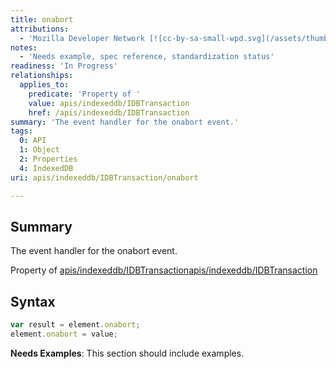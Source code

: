 ```yaml
---
title: onabort
attributions:
  - 'Mozilla Developer Network [![cc-by-sa-small-wpd.svg](/assets/thumb/8/8c/cc-by-sa-small-wpd.svg/120px-cc-by-sa-small-wpd.svg.png)](http://creativecommons.org/licenses/by-sa/3.0/us/): [Article](https://developer.mozilla.org/en-US/docs/IndexedDB/IDBTransaction)'
notes:
  - 'Needs example, spec reference, standardization status'
readiness: 'In Progress'
relationships:
  applies_to:
    predicate: 'Property of '
    value: apis/indexeddb/IDBTransaction
    href: /apis/indexeddb/IDBTransaction
summary: 'The event handler for the onabort event.'
tags:
  0: API
  1: Object
  2: Properties
  4: IndexedDB
uri: apis/indexeddb/IDBTransaction/onabort

---
```

## Summary

The event handler for the onabort event.

Property of [apis/indexeddb/IDBTransaction](/apis/indexeddb/IDBTransaction)[apis/indexeddb/IDBTransaction](/apis/indexeddb/IDBTransaction)

## Syntax

``` js
var result = element.onabort;
element.onabort = value;
```

**Needs Examples**: This section should include examples.


